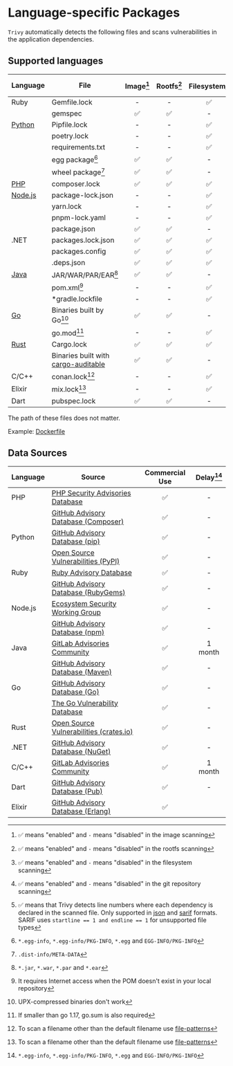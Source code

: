 # Language-specific Packages

`Trivy` automatically detects the following files and scans vulnerabilities in the application dependencies.

## Supported languages

| Language             | File                                                                                       | Image[^7] | Rootfs[^8] | Filesystem[^9] | Repository[^10] | Dev dependencies | Dependency location[^11] |
|----------------------|--------------------------------------------------------------------------------------------|:---------:|:----------:|:--------------:|:---------------:|------------------|:------------------------:|
| Ruby                 | Gemfile.lock                                                                               |     -     |     -      |       ✅        |        ✅        | included         |            -             |
|                      | gemspec                                                                                    |     ✅     |     ✅      |       -        |        -        | included         |            -             |
| [Python](python.md)  | Pipfile.lock                                                                               |     -     |     -      |       ✅        |        ✅        | excluded         |            ✅             |
|                      | poetry.lock                                                                                |     -     |     -      |       ✅        |        ✅        | excluded         |            -             |
|                      | requirements.txt                                                                           |     -     |     -      |       ✅        |        ✅        | included         |            -             |
|                      | egg package[^1]                                                                            |     ✅     |     ✅      |       -        |        -        | excluded         |            -             |
|                      | wheel package[^2]                                                                          |     ✅     |     ✅      |       -        |        -        | excluded         |            -             |
| [PHP](php.md)        | composer.lock                                                                              |     ✅     |     ✅      |       ✅        |        ✅        | excluded         |            ✅             |
| [Node.js](nodejs.md) | package-lock.json                                                                          |     -     |     -      |       ✅        |        ✅        | included         |            ✅             |
|                      | yarn.lock                                                                                  |     -     |     -      |       ✅        |        ✅        | included         |            ✅             |
|                      | pnpm-lock.yaml                                                                             |     -     |     -      |       ✅        |        ✅        | excluded         |            -             |
|                      | package.json                                                                               |     ✅     |     ✅      |       -        |        -        | excluded         |            -             |
| .NET                 | packages.lock.json                                                                         |     ✅     |     ✅      |       ✅        |        ✅        | included         |            ✅             |
|                      | packages.config                                                                            |     ✅     |     ✅      |       ✅        |        ✅        | excluded         |            -             |
|                      | .deps.json                                                                                 |     ✅     |     ✅      |       ✅        |        ✅        | excluded         |            ✅             |
| [Java](java.md)      | JAR/WAR/PAR/EAR[^3]                                                                        |     ✅     |     ✅      |       -        |        -        | included         |            -             |
|                      | pom.xml[^4]                                                                                |     -     |     -      |       ✅        |        ✅        | excluded         |            -             |
|                      | *gradle.lockfile                                                                           |     -     |     -      |       ✅        |        ✅        | excluded         |            -             |
| [Go](golang.md)      | Binaries built by Go[^5]                                                                   |     ✅     |     ✅      |       -        |        -        | excluded         |            -             |
|                      | go.mod[^6]                                                                                 |     -     |     -      |       ✅        |        ✅        | included         |            -             |
| [Rust](rust.md)      | Cargo.lock                                                                                 |     ✅     |     ✅      |       ✅        |        ✅        | excluded         |            ✅             |
|                      | Binaries built with [cargo-auditable](https://github.com/rust-secure-code/cargo-auditable) |     ✅     |     ✅      |       -        |        -        | excluded         |            -             |
| C/C++                | conan.lock[^12]                                                                            |     -     |     -      |       ✅        |        ✅        | excluded         |            -             |   
| Elixir               | mix.lock[^12]                                                                              |     -     |     -      |       ✅        |        ✅        | excluded         |            ✅             |
| Dart                 | pubspec.lock                                                                               |     ✅     |     ✅      |       -        |        -        | included         |            -             |

The path of these files does not matter.

Example: [Dockerfile](https://github.com/aquasecurity/trivy-ci-test/blob/main/Dockerfile)

[^1]: `*.egg-info`, `*.egg-info/PKG-INFO`, `*.egg` and `EGG-INFO/PKG-INFO`
[^2]: `.dist-info/META-DATA`
[^3]: `*.jar`, `*.war`, `*.par` and `*.ear`
[^4]: It requires Internet access when the POM doesn't exist in your local repository
[^5]: UPX-compressed binaries don't work
[^6]: If smaller than go 1.17, go.sum is also required
[^7]: ✅ means "enabled" and `-` means "disabled" in the image scanning
[^8]: ✅ means "enabled" and `-` means "disabled" in the rootfs scanning
[^9]: ✅ means "enabled" and `-` means "disabled" in the filesystem scanning
[^10]: ✅ means "enabled" and `-` means "disabled" in the git repository scanning
[^11]: ✅ means that Trivy detects line numbers where each dependency is declared in the scanned file. Only supported in [json](../../../configuration/reporting.md#json) and [sarif](../../../configuration/reporting.md#sarif) formats. SARIF uses `startline == 1 and endline == 1` for unsupported file types
[^12]: To scan a filename other than the default filename use [file-patterns](../../../configuration/others.md#file-patterns)
[^13]: When you scan `Cargo.lock` and `Cargo.toml` together. See about it [here](./rust.md#cargo).

## Data Sources

| Language | Source                                              | Commercial Use | Delay[^1] |
|----------|-----------------------------------------------------|:--------------:|:---------:|
| PHP      | [PHP Security Advisories Database][php]             |       ✅        |     -     |
|          | [GitHub Advisory Database (Composer)][php-ghsa]     |       ✅        |     -     |
| Python   | [GitHub Advisory Database (pip)][python-ghsa]       |       ✅        |     -     |
|          | [Open Source Vulnerabilities (PyPI)][python-osv]    |       ✅        |     -     |
| Ruby     | [Ruby Advisory Database][ruby]                      |       ✅        |     -     |
|          | [GitHub Advisory Database (RubyGems)][ruby-ghsa]    |       ✅        |     -     |
| Node.js  | [Ecosystem Security Working Group][nodejs]          |       ✅        |     -     |
|          | [GitHub Advisory Database (npm)][nodejs-ghsa]       |       ✅        |     -     |
| Java     | [GitLab Advisories Community][gitlab]               |       ✅        |  1 month  |
|          | [GitHub Advisory Database (Maven)][java-ghsa]       |       ✅        |     -     |
| Go       | [GitHub Advisory Database (Go)][go-ghsa]            |       ✅        |     -     |
|          | [The Go Vulnerability Database][go]                 |       ✅        |     -     |
| Rust     | [Open Source Vulnerabilities (crates.io)][rust-osv] |       ✅        |     -     |
| .NET     | [GitHub Advisory Database (NuGet)][dotnet-ghsa]     |       ✅        |     -     |
| C/C++    | [GitLab Advisories Community][gitlab]               |       ✅        |  1 month  |
| Dart     | [GitHub Advisory Database (Pub)][pub-ghsa]          |       ✅        |     -     |
| Elixir   | [GitHub Advisory Database (Erlang)][erlang-ghsa]    |       ✅        |           |

[^1]: Intentional delay between vulnerability disclosure and registration in the DB

[php-ghsa]: https://github.com/advisories?query=ecosystem%3Acomposer
[python-ghsa]: https://github.com/advisories?query=ecosystem%3Apip
[ruby-ghsa]: https://github.com/advisories?query=ecosystem%3Arubygems
[nodejs-ghsa]: https://github.com/advisories?query=ecosystem%3Anpm
[java-ghsa]: https://github.com/advisories?query=ecosystem%3Amaven
[dotnet-ghsa]: https://github.com/advisories?query=ecosystem%3Anuget
[pub-ghsa]: https://github.com/advisories?query=ecosystem%3Apub
[erlang-ghsa]: https://github.com/advisories?query=ecosystem%3Aerlang
[go-ghsa]: https://github.com/advisories?query=ecosystem%3Ago

[php]: https://github.com/FriendsOfPHP/security-advisories
[ruby]: https://github.com/rubysec/ruby-advisory-db
[nodejs]: https://github.com/nodejs/security-wg
[gitlab]: https://gitlab.com/gitlab-org/advisories-community
[go]: https://github.com/golang/vulndb

[python-osv]: https://osv.dev/list?q=&ecosystem=PyPI
[rust-osv]: https://osv.dev/list?q=&ecosystem=crates.io